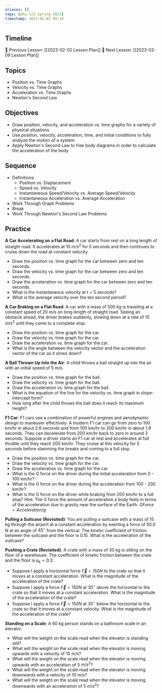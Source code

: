 ```yaml
---
aliases: []
tags: [phy-121-spring-2023]
timestamp: 2023-02-03 09:19
---
```


## Timeline

📆 Previous Lesson: [[2023-02-02 Lesson Plan]]
📆 Next Lesson: [[2023-02-09 Lesson Plan]]

## Topics

* Position vs. Time Graphs
* Velocity vs. Time Graphs
* Acceleration vs. Time Graphs
* Newton's Second Law

## Objectives

* Draw position, velocity, and acceleration vs. time graphs for a variety of physical situations
* Use position, velocity, acceleration, time, and initial conditions to fully analyze the motion of a system
* Apply Newton's Second Law to free body diagrams in order to calculate the acceleration of the body

## Sequence

* Definitions:
	* Position vs. Displacement
	* Speed vs. Velocity
	* Instantaneous Speed/Velocity vs. Average Speed/Velocity
	* Instantaneous Acceleration vs. Average Acceleration
* Work Through Graph Problems
* Break
* Work Through Newton's Second Law Problems

## Practice

**A Car Accelerating on a Flat Road**: A car starts from rest on a long length of straight road. It accelerates at 10 $m/s^2$ for 5 seconds and then continues to cruise down the road at constant velocity.
* Draw the position vs. time graph for the car between zero and ten seconds.
* Draw the velocity vs. time graph for the car between zero and ten seconds.
* Draw the acceleration vs. time graph for the car between zero and ten seconds.
* What is the instantaneous velocity at t = 5 seconds?
* What is the average velocity over the ten second period?

**A Car Braking on a Flat Road**: A car with a mass of 500 kg is traveling at a constant speed of 20 m/s on long length of straight road. Seeing an obstacle ahead, the driver brakes suddenly, slowing down at a rate of 10 $m/s^2$ until they come to a complete stop.
* Draw the position vs. time graph for the car.
* Draw the velocity vs. time graph for the car.
* Draw the acceleration vs. time graph for the car.
* What is the angle between the velocity vector and the acceleration vector of the car as it slows down?

**A Ball Thrown Up Into the Air**: A child throws a ball straight up into the air with an initial speed of 5 m/s.
* Draw the position vs. time graph for the ball.
* Draw the velocity vs. time graph for the ball.
* Draw the acceleration vs. time graph for the ball.
* What is the equation of the line for the velocity vs. time graph in slope-intercept form?
* How long after the child throws the ball does it reach its maximum height?

**F1 Car**: F1 cars use a combination of powerful engines and aerodynamic design to maneuver effectively. A modern F1 car can go from zero to 100 km/hr in about 2.6 seconds and from 100 km/hr to 200 km/hr in about 1.9 seconds. They can decelerate from 200 km/hr back to zero in around 3 seconds. Suppose a driver starts an F1 car at rest and accelerates at full throttle until they reach 200 km/hr. They cruise at this velocity for 5 seconds before slamming the breaks and coming to a full stop.
* Draw the position vs. time graph for the car.
* Draw the velocity vs. time graph for the car.
* Draw the acceleration vs. time graph for the car.
* What is the G force on the driver during the initial acceleration from 0 - 100 km/hr?
* What is the G force on the driver during the acceleration from 100 - 200 km/hr?
* What is the G force on the driver while braking from 200 km/hr to a full stop?
Hint: The G force the amount of acceleration a body feels in terms of the acceleration due to gravity near the surface of the Earth. $GForce = Acceleration / g$

**Pulling a Suitcase (Revisited)**: You are pulling a suitcase with a mass of 15 kg through the airport at a constant acceleration by exerting a force of 50.0 N at an angle of $45^\circ$ from the vertical. The kinetic coefficient of friction between the suitcase and the floor is 0.15. What is the acceleration of the suitcase?

**Pushing a Crate (Revisited)**: A crate with a mass of 30 kg is sitting on the floor of a warehouse. The coefficient of kinetic friction between the crate and the floor is $\mu_k = 0.3$.
* Suppose I apply a horizontal force $\vec{F} = 150 N$ to the crate so that it moves at a constant acceleration. What is the magnitude of the acceleration of the crate?
* Suppose I apply a force $\vec{F} = 150 N$ at $30^\circ$ above the horizontal to the crate so that it moves at a constant acceleration. What is the magnitude of the acceleration of the crate?
* Suppose I apply a force $\vec{F} = 150 N$ at $30^\circ$ below the horizontal to the crate so that it moves at a constant velocity. What is the magnitude of the acceleration of the crate?

**Standing on a Scale**: A 60 kg person stands on a bathroom scale in an elevator.
* What will the weight on the scale read when the elevator is standing still?
* What will the weight on the scale read when the elevator is moving upwards with a velocity of 10 m/s?
* What will the weight on the scale read when the elevator is moving upwards with an acceleration of 5 $m/s^2$?
* What will the weight on the scale read when the elevator is moving downwards with a velocity of 10 m/s?
* What will the weight on the scale read when the elevator is moving downwards with an acceleration of 5 $m/s^2$?